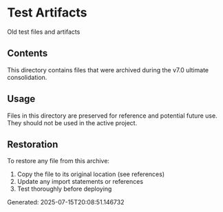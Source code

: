 # Test Artifacts

Old test files and artifacts

## Contents
This directory contains files that were archived during the v7.0 ultimate consolidation.

## Usage
Files in this directory are preserved for reference and potential future use.
They should not be used in the active project.

## Restoration
To restore any file from this archive:
1. Copy the file to its original location (see references)
2. Update any import statements or references
3. Test thoroughly before deploying

Generated: 2025-07-15T20:08:51.146732
